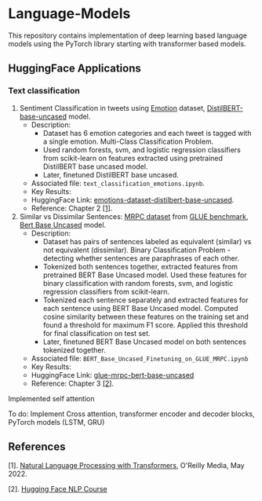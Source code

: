 # Language-Models
This repository contains implementation of deep learning based language models using the PyTorch library starting with transformer based models. 

## HuggingFace Applications
### Text classification
1. Sentiment Classification in tweets using [Emotion](https://huggingface.co/datasets/dair-ai/emotion) dataset, [DistilBERT-base-uncased](https://huggingface.co/distilbert-base-uncased) model.
   - Description:
     - Dataset has 6 emotion categories and each tweet is tagged with a single emotion. Multi-Class Classification Problem.
     - Used random forests, svm, and logistic regression classifiers from scikit-learn on features extracted using pretrained DistilBERT base uncased model.
     - Later, finetuned DistilBERT base uncased.
   - Associated file: `text_classification_emotions.ipynb`.
   - Key Results:
   - HuggingFace Link: [emotions-dataset-distilbert-base-uncased](https://huggingface.co/srvmishra832/emotions-dataset-distilbert-base-uncased).
   - Reference: Chapter 2 [[1]](#1).
2. Similar vs Dissimilar Sentences: [MRPC dataset](https://www.microsoft.com/en-us/download/details.aspx?id=52398) from [GLUE benchmark](https://gluebenchmark.com/), [Bert Base Uncased](https://huggingface.co/bert-base-uncased) model.
   - Description:
     - Dataset has pairs of sentences labeled as equivalent (similar) vs not equivalent (dissimilar). Binary Classification Problem - detecting whether sentences are paraphrases of each other.
     - Tokenized both sentences together, extracted features from pretrained BERT Base Uncased model. Used these features for binary classification with random forests, svm, and logistic regression classifiers from scikit-learn.
     - Tokenized each sentence separately and extracted features for each sentence using BERT Base Uncased model. Computed cosine similarity between these features on the training set and found a threshold for maximum F1 score. Applied this threshold for final classification on test set.
     - Later, finetuned BERT Base Uncased model on both sentences tokenized together.
   - Associated file: `BERT_Base_Uncased_Finetuning_on_GLUE_MRPC.ipynb`
   - Key Results:
   - HuggingFace Link: [glue-mrpc-bert-base-uncased ](https://huggingface.co/srvmishra832/glue-mrpc-bert-base-uncased)
   - Reference: Chapter 3 [[2]](#2).

Implemented self attention

To do: Implement Cross attention, transformer encoder and decoder blocks, PyTorch models (LSTM, GRU)


## References
<a id="1">[1]</a>. 
[Natural Language Processing with Transformers](https://www.oreilly.com/library/view/natural-language-processing/9781098136789/), O'Reilly Media, May 2022. 

<a id="2">[2]</a>.
[Hugging Face NLP Course](https://huggingface.co/learn/nlp-course/)
